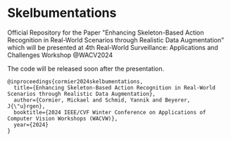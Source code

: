 # Skelbumentations

Official Repository for the Paper "Enhancing Skeleton-Based Action Recognition in Real-World Scenarios through Realistic Data Augmentation" which will be presented at 4th Real-World Surveillance: Applications and Challenges Workshop @WACV2024

The code will be released soon after the presentation.
 
```
@inproceedings{cormier2024skelbumentations,
  title={Enhancing Skeleton-Based Action Recognition in Real-World Scenarios through Realistic Data Augmentation},
  author={Cormier, Mickael and Schmid, Yannik and Beyerer, J{\"u}rgen},
  booktitle={2024 IEEE/CVF Winter Conference on Applications of Computer Vision Workshops (WACVW)},
  year={2024}
}
```
